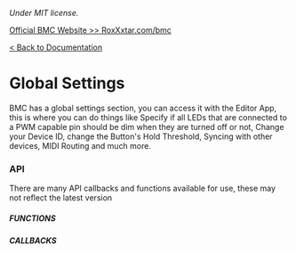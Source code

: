 *Under MIT license.*

[Official BMC Website >> RoxXxtar.com/bmc](https://www.roxxxtar.com/bmc)

[< Back to Documentation](README.md)

# Global Settings
BMC has a global settings section, you can access it with the Editor App, this is where you can do things like Specify if all LEDs that are connected to a PWM capable pin should be dim when they are turned off or not, Change your Device ID, change the Button's Hold Threshold, Syncing with other devices, MIDI Routing and much more.

### API
There are many API callbacks and functions available for use, these may not reflect the latest version

##### FUNCTIONS

##### CALLBACKS
